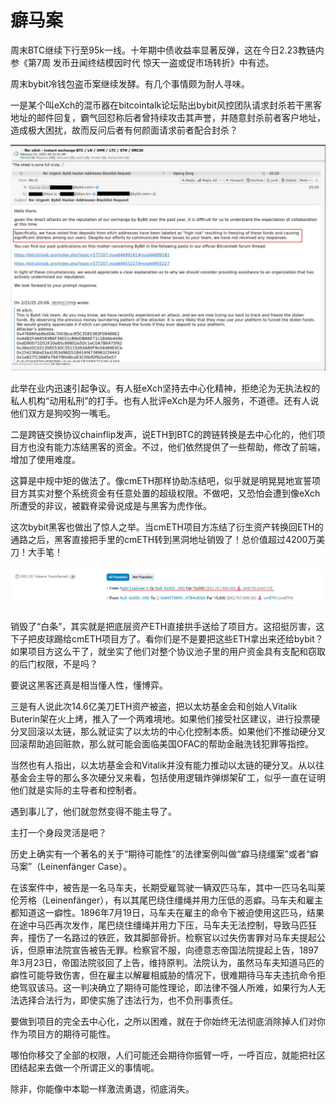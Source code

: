 # 癖马案

周末BTC继续下行至95k一线。十年期中债收益率显著反弹，这在今日2.23教链内参《第7周 发币丑闻终结模因时代 惊天一盗或促市场转折》中有述。

周末bybit冷钱包盗币案继续发酵。有几个事情颇为耐人寻味。

一是某个叫eXch的混币器在bitcointalk论坛贴出bybit风控团队请求封杀若干黑客地址的邮件回复，霸气回怼称后者曾持续攻击其声誉，并随意封杀前者客户地址，造成极大困扰，故而反问后者有何颜面请求前者配合封杀？

![](2025-02-23-A01.jpeg)

此举在业内迅速引起争议。有人挺eXch坚持去中心化精神，拒绝沦为无执法权的私人机构“动用私刑”的打手。也有人批评eXch是为坏人服务，不道德。还有人说他们双方是狗咬狗一嘴毛。

二是跨链交换协议chainflip发声，说ETH到BTC的跨链转换是去中心化的，他们项目方也没有能力冻结黑客的资金。不过，他们依然提供了一些帮助，修改了前端，增加了使用难度。

这算是中规中矩的做法了。像cmETH那样协助冻结吧，似乎就是明晃晃地宣誓项目方其实对整个系统资金有任意处置的超级权限。不做吧，又恐怕会遭到像eXch所遭受的非议，被戳脊梁骨说成是与黑客为虎作伥。

这次bybit黑客也做出了惊人之举。当cmETH项目方冻结了衍生资产转换回ETH的通路之后，黑客直接把手里的cmETH转到黑洞地址销毁了！总价值超过4200万美刀！大手笔！

![](2025-02-23-A02.jpeg)

销毁了“白条”，其实就是把底层资产ETH直接拱手送给了项目方。这招挺厉害，这下子把皮球踢给cmETH项目方了。看你们是不是要把这些ETH拿出来还给bybit？如果项目方这么干了，就坐实了他们对整个协议池子里的用户资金具有支配和窃取的后门权限，不是吗？

要说这黑客还真是相当懂人性，懂博弈。

三是有人说此次14.6亿美刀ETH资产被盗，把以太坊基金会和创始人Vitalik Buterin架在火上烤，推入了一个两难境地。如果他们接受社区建议，进行投票硬分叉回滚以太链，那么就证实了以太坊的中心化控制本质。如果他们不推动硬分叉回滚帮助追回赃款，那么就可能会面临美国OFAC的帮助金融洗钱犯罪等指控。

当然也有人指出，以太坊基金会和Vitalik并没有能力推动以太链的硬分叉。从以往基金会主导的那么多次硬分叉来看，包括使用逻辑炸弹绑架矿工，似乎一直在证明他们就是实际的主导者和控制者。

遇到事儿了，他们就忽然变得不能主导了。

主打一个身段灵活是吧？

历史上确实有一个著名的关于“期待可能性”的法律案例叫做“癖马绕缰案”或者“癖马案”（Leinenfänger Case）。

在该案件中，被告是一名马车夫，长期受雇驾驶一辆双匹马车，其中一匹马名叫莱伦芳格（Leinenfänger），有以其尾巴绕住缰绳并用力压低的恶癖。马车夫和雇主都知道这一癖性。1896年7月19日，马车夫在雇主的命令下被迫使用这匹马，结果在途中马匹再次发作，尾巴绕住缰绳并用力下压，马车夫无法控制，导致马匹狂奔，撞伤了一名路过的铁匠，致其脚部骨折。检察官以过失伤害罪对马车夫提起公诉，但原审法院宣告被告无罪。检察官不服，向德意志帝国法院提起上告，1897年3月23日，帝国法院驳回了上告，维持原判。法院认为，虽然马车夫知道马匹的癖性可能导致伤害，但在雇主以解雇相威胁的情况下，很难期待马车夫违抗命令拒绝驾驭该马。这一判决确立了期待可能性理论，即法律不强人所难，如果行为人无法选择合法行为，即使实施了违法行为，也不负刑事责任。

要做到项目的完全去中心化，之所以困难，就在于你始终无法彻底消除掉人们对你作为项目方的期待可能性。

哪怕你移交了全部的权限，人们可能还会期待你振臂一呼，一呼百应，就能把社区团结起来去做一个所谓正义的事情呢。

除非，你能像中本聪一样激流勇退，彻底消失。
